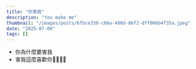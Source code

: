 ```yaml
---
title: "你害我"
description: "You make me"
thumbnail: "/images/posts/6fbce330-c06a-490d-86f2-dff006b4f35a.jpeg"
date: "2025-07-09"
tags: []
---
```

- 你為什麼要害我
- 害我這麼喜歡你🤬🤬😭😭
